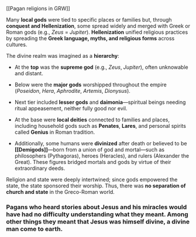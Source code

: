 [[Pagan religions in GRW]]

Many **local gods** were tied to specific places or families but, through **conquest and Hellenization**, some spread widely and merged with Greek or Roman gods (e.g., _Zeus_ = _Jupiter_). **Hellenization** unified religious practices by spreading the **Greek language, myths, and religious forms** across cultures.

The divine realm was imagined as a **hierarchy**:

- At the **top** was the **supreme god** (e.g., _Zeus_, _Jupiter_), often unknowable and distant.
- Below were the **major gods** worshipped throughout the empire (_Poseidon_, _Hera_, _Aphrodite_, _Artemis_, _Dionysus_).
- Next tier included **lesser gods** and **daimonia**—spiritual beings needing ritual appeasement, neither fully good nor evil.
- At the base were **local deities** connected to families and places, including household gods such as **Penates**, **Lares**, and personal spirits called **Genius** in Roman tradition.

- Additionally, some humans were **divinized** after death or believed to be **[[Demigods]]**—born from a union of god and mortal—such as philosophers (Pythagoras), heroes (Heracles), and rulers (Alexander the Great). These figures bridged mortals and gods by virtue of their extraordinary deeds.

Religion and state were deeply intertwined; since gods empowered the state, the state sponsored their worship. Thus, there was **no separation of church and state** in the Greco-Roman world.

### Pagans who heard stories about Jesus and his miracles would have had no difficulty understanding what they meant. Among other things they meant that Jesus was himself divine, a divine man come to earth.